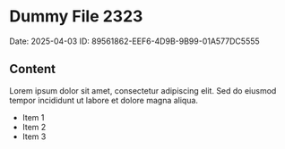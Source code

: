 # Dummy File 2323

Date: 2025-04-03
ID: 89561862-EEF6-4D9B-9B99-01A577DC5555

## Content

Lorem ipsum dolor sit amet, consectetur adipiscing elit.
Sed do eiusmod tempor incididunt ut labore et dolore magna aliqua.

* Item 1
* Item 2
* Item 3
